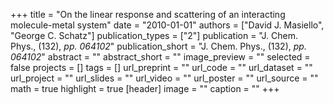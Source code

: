 +++
title = "On the linear response and scattering of an interacting molecule-metal system"
date = "2010-01-01"
authors = ["David J. Masiello", "George C. Schatz"]
publication_types = ["2"]
publication = "J. Chem. Phys., (132), _pp. 064102_"
publication_short = "J. Chem. Phys., (132), _pp. 064102_"
abstract = ""
abstract_short = ""
image_preview = ""
selected = false
projects = []
tags = []
url_preprint = ""
url_code = ""
url_dataset = ""
url_project = ""
url_slides = ""
url_video = ""
url_poster = ""
url_source = ""
math = true
highlight = true
[header]
image = ""
caption = ""
+++
